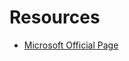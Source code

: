 # Resources 
- [Microsoft Official Page](https://learn.microsoft.com/en-us/training/educator-center/?source=mec)
